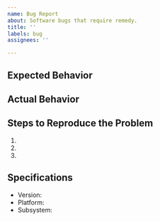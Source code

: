 ```yaml
---
name: Bug Report
about: Software bugs that require remedy.
title: ''
labels: bug
assignees: ''

---
```


## Expected Behavior


## Actual Behavior


## Steps to Reproduce the Problem

  1.
  2.
  3.

## Specifications

  - Version:
  - Platform:
  - Subsystem:
